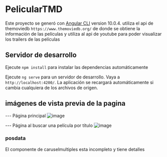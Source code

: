 # PelicularTMD

Este proyecto se generó con  [Angular CLI](https://github.com/angular/angular-cli) version 10.0.4.
utiliza el api de themoviedb `https://www.themoviedb.org/` de donde se obtiene la información de las películas y utiliza al api de youtube para poder visualizar los trailers de las películas 

## Servidor de desarrollo

Ejecute `npm install` para instalar las dependencias automáticamente 

Ejecute  `ng serve` para un servidor de desarrollo. Vaya a `http://localhost:4200/`. La aplicación se recargará automáticamente si cambia cualquiera de los archivos de origen.

## imágenes de vista previa de la pagina 
--- Página principal 
![image](https://user-images.githubusercontent.com/68248332/169864027-59c8abdd-c4b7-47ef-a5a6-62f1c02b7306.png)


--- Página al buscar una película por título
![image](https://user-images.githubusercontent.com/68248332/169863975-e4dee8be-ffbf-4ac0-a535-fc0b8b7b2db7.png)

### posdata
El componente de caruselmultiples esta incompleto y tiene detalles
